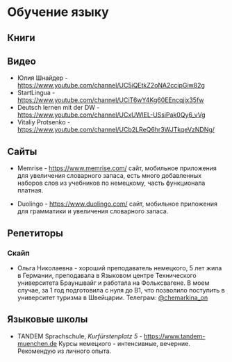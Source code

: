 # Обучение языку


## Книги


## Видео

* Юлия Шнайдер - https://www.youtube.com/channel/UC5iQEtkZ2oNA2ccipGiw82g
* StartLingua - https://www.youtube.com/channel/UCiT6wY4Kg60EEncqjjx35fw
* Deutsch lernen mit der DW - https://www.youtube.com/channel/UCxUWIEL-USsiPak0Qy6_vVg
* Vitaliy Protsenko - https://www.youtube.com/channel/UCb2LReQ6hr3WJTkqeVzNDNg/

## Сайты

* Memrise - https://www.memrise.com/ сайт, мобильное приложения для увеличения словарного запаса, есть много добавленных наборов слов из учебников по немецкому, часть функционала платная.

* Duolingo - https://www.duolingo.com/ сайт, мобильное приложения для грамматики и увеличения словарного запаса.

## Репетиторы

### Скайп

* Ольга Николаевна - хороший преподаватель немецкого, 5 лет жила в Германии, преподавала в Языковом центре Технического университета Брауншвайг и работала на Фольксвагене. В моем случае, за 1 год подготовила с нуля до B1, что позволило поступить в университет туризма в Швейцарии.
Телеграм: [@chemarkina_on](https://t.me/chemarkina_on)

## Языковые школы
* TANDEM Sprachschule, *Kurfürstenplatz 5* - https://www.tandem-muenchen.de
Курсы немецкого - интенсивные, вечерние. Рекомендую из личного опыта.
